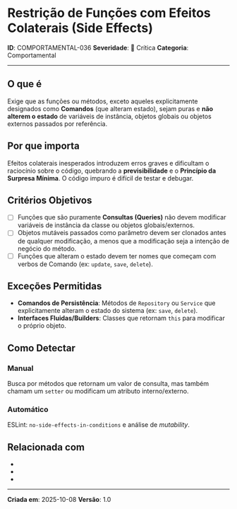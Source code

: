 # Restrição de Funções com Efeitos Colaterais (Side Effects)

**ID**: COMPORTAMENTAL-036
**Severidade**: 🔴 Crítica
**Categoria**: Comportamental

---

## O que é

Exige que as funções ou métodos, exceto aqueles explicitamente designados como **Comandos** (que alteram estado), sejam puras e **não alterem o estado** de variáveis de instância, objetos globais ou objetos externos passados por referência.

## Por que importa

Efeitos colaterais inesperados introduzem erros graves e dificultam o raciocínio sobre o código, quebrando a **previsibilidade** e o **Princípio da Surpresa Mínima**. O código impuro é difícil de testar e debugar.

## Critérios Objetivos

- [ ] Funções que são puramente **Consultas (Queries)** não devem modificar variáveis de instância da classe ou objetos globais/externos.
- [ ] Objetos mutáveis passados como parâmetro devem ser clonados antes de qualquer modificação, a menos que a modificação seja a intenção de negócio do método.
- [ ] Funções que alteram o estado devem ter nomes que começam com verbos de Comando (ex: `update`, `save`, `delete`).

## Exceções Permitidas

- **Comandos de Persistência**: Métodos de `Repository` ou `Service` que explicitamente alteram o estado do sistema (ex: `save`, `delete`).
- **Interfaces Fluidas/Builders**: Classes que retornam `this` para modificar o próprio objeto.

## Como Detectar

### Manual

Busca por métodos que retornam um valor de consulta, mas também chamam um `setter` ou modificam um atributo interno/externo.

### Automático

ESLint: `no-side-effects-in-conditions` e análise de *mutability*.

## Relacionada com

- [COMPORTAMENTAL-009]: reforça
- [COMPORTAMENTAL-027]: reforça
- [COMPORTAMENTAL-038]: reforça (CQS)

---

**Criada em**: 2025-10-08
**Versão**: 1.0
